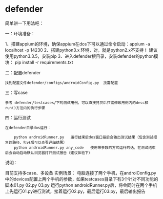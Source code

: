 # defender

简单讲一下用法吧：

一：环境准备：

1、搭建appium的环境，确保appium在dos下可以通过命令启动：appium -a localhost -p 14230
2、搭建python3.x 环境，对，就是python2.x不支持！ 建议使用python3.3.5，安装pip
3、进入defender根目录，安装defender的python模块： pip install -r requirements.txt

二：配置defender

    找到配置文件defender/configs/androidConfig.py  按需配置
    
三：写case

    参考 defender/testcases/下的测试用例，可以直接拷贝后只需修改用例内的desc和run()方法内的执行步骤
  
四：运行测试

    在defender目录dos运行：
    
        python androidRunner.py   运行结束后dos窗口最后会输出测试结果（包含测试报告的路径，打开后可以查看详细结果）
        python androidRunner.py any_code   使用带参数的方式运行的话，在测试结束后会自动启动默认浏览器打开测试报告（建议体验下）
    
说明：

  目前支持多case、多设备
  实例场景：
      电脑连接了两个手机，在androiConfig.py中的devices配置上两个手机的参数，如果testcases目录下有3个针对不同功能的脚本01.py 02.py 03.py
      运行python androidRunner.py后，将会同时在两个手机上先运行01.py进行测试，接着运行02.py，最后运行03.py，最后输出报告
      
